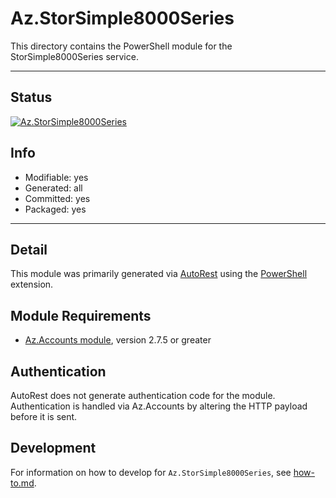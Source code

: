 <!-- region Generated -->
# Az.StorSimple8000Series
This directory contains the PowerShell module for the StorSimple8000Series service.

---
## Status
[![Az.StorSimple8000Series](https://img.shields.io/powershellgallery/v/Az.StorSimple8000Series.svg?style=flat-square&label=Az.StorSimple8000Series "Az.StorSimple8000Series")](https://www.powershellgallery.com/packages/Az.StorSimple8000Series/)

## Info
- Modifiable: yes
- Generated: all
- Committed: yes
- Packaged: yes

---
## Detail
This module was primarily generated via [AutoRest](https://github.com/Azure/autorest) using the [PowerShell](https://github.com/Azure/autorest.powershell) extension.

## Module Requirements
- [Az.Accounts module](https://www.powershellgallery.com/packages/Az.Accounts/), version 2.7.5 or greater

## Authentication
AutoRest does not generate authentication code for the module. Authentication is handled via Az.Accounts by altering the HTTP payload before it is sent.

## Development
For information on how to develop for `Az.StorSimple8000Series`, see [how-to.md](how-to.md).
<!-- endregion -->
